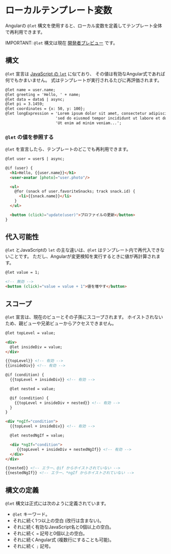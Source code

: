 # ローカルテンプレート変数

Angularの `@let` 構文を使用すると、ローカル変数を定義してテンプレート全体で再利用できます。

IMPORTANT: `@let` 構文は現在 [開発者プレビュー](/reference/releases#developer-preview) です。

## 構文

`@let` 宣言は [JavaScript の `let`](https://developer.mozilla.org/en-US/docs/Web/JavaScript/Reference/Statements/let) に似ており、
その値は有効なAngular式であれば何でもかまいません。
式はテンプレートが実行されるたびに再評価されます。

```html
@let name = user.name;
@let greeting = 'Hello, ' + name;
@let data = data$ | async;
@let pi = 3.1459;
@let coordinates = {x: 50, y: 100};
@let longExpression = 'Lorem ipsum dolor sit amet, consectetur adipiscing elit ' +
                      'sed do eiusmod tempor incididunt ut labore et dolore magna ' +
                      'Ut enim ad minim veniam...';
```

### `@let` の値を参照する

`@let` を宣言したら、テンプレートのどこでも再利用できます。

```html
@let user = user$ | async;

@if (user) {
  <h1>Hello, {{user.name}}</h1>
  <user-avatar [photo]="user.photo"/>

  <ul>
    @for (snack of user.favoriteSnacks; track snack.id) {
      <li>{{snack.name}}</li>
    }
  </ul>

  <button (click)="update(user)">プロファイルの更新</button>
}
```

## 代入可能性

`@let` とJavaScriptの `let` の主な違いは、`@let` はテンプレート内で再代入できないことです。
ただし、Angularが変更検知を実行するときに値が再計算されます。

```html
@let value = 1;

<!-- 無効 -->
<button (click)="value = value + 1">値を増やす</button>
```

## スコープ

`@let` 宣言は、現在のビューとその子孫にスコープされます。
ホイストされないため、親ビューや兄弟ビューからアクセスできません。

```html
@let topLevel = value;

<div>
  @let insideDiv = value;
</div>

{{topLevel}} <!-- 有効 -->
{{insideDiv}} <!-- 有効 -->

@if (condition) {
  {{topLevel + insideDiv}} <!-- 有効 -->

  @let nested = value;

  @if (condition) {
    {{topLevel + insideDiv + nested}} <!-- 有効 -->
  }
}

<div *ngIf="condition">
  {{topLevel + insideDiv}} <!-- 有効 -->

  @let nestedNgIf = value;

  <div *ngIf="condition">
     {{topLevel + insideDiv + nestedNgIf}} <!-- 有効 -->
  </div>
</div>

{{nested}} <!-- エラー、@if からホイストされていない -->
{{nestedNgIf}} <!-- エラー、*ngIf からホイストされていない -->
```

## 構文の定義

`@let` 構文は正式には次のように定義されています。
* `@let` キーワード。
* それに続く1つ以上の空白 (改行は含まない)。
* それに続く有効なJavaScript名と0個以上の空白。
* それに続く `=` 記号と0個以上の空白。
* それに続くAngular式 (複数行にすることも可能)。
* それに続く `;` 記号。

